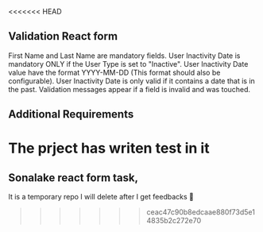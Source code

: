 <<<<<<< HEAD
## Validation React form

First Name and Last Name are mandatory fields.
User Inactivity Date is mandatory ONLY if the User Type is set to "Inactive".
User Inactivity Date value have the format YYYY-MM-DD (This format should also be configurable).
User Inactivity Date is only valid if it contains a date that is in the past.
Validation messages appear if a field is invalid and was touched.


## Additional Requirements
The prject has writen test in it
=======


## Sonalake react form task,

It is a temporary repo I will delete after I get feedbacks 🙂

>>>>>>> ceac47c90b8edcaae880f73d5e14835b2c272e70
